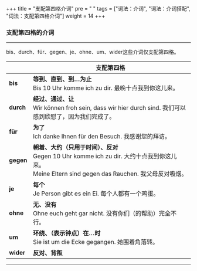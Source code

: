 +++
title = "支配第四格介词"
pre = "<i class='fas fa-arrow-circle-right'></i> "
tags = ["词法：介词", "词法：介词搭配", "词法：支配第四格介词"]
weight = 14
+++

### 支配第四格的介词

---
bis、durch、für、gegen、je、ohne、um、wider这些介词仅支配第四格。

|           | 支配第四格                                                                                                                                             |
| --------- | ------------------------------------------------------------------------------------------------------------------------------------------------------ |
| **bis**   | **等到、直到、到…为止**</br> Bis 10 Uhr komme ich zu dir. 最晚十点我到你这儿来。                                                                       |
| **durch** | **经过、通过、让**</br> Wir können froh sein, dass wir hier durch sind. 我们可以感到欣慰了，因为我们完成了。                                           |
| **für**   | **为了**</br>Ich danke Ihnen für den Besuch. 我感谢您的拜访。                                                                                          |
| **gegen** | **朝着、大约（只用于时间）、反对**</br>Gegen 10 Uhr komme ich zu dir. 大约十点我到你这儿来。</br>Meine Eltern sind gegen das Rauchen. 我父母反对吸烟。 |
| **je**    | **每个** </br>  Je Person gibt es ein Ei. 每个人都有一个鸡蛋。                                                                                          |
| **ohne**  | **无、没有** </br> Ohne euch geht gar nicht. 没有你们（的帮助）完全不行。                                                                              |
| **um**    | **环绕、（表示钟点）在…时**</br>Sie ist um die Ecke gegangen. 她围着角落转。                                                                           |
| **wider** | **反对、背叛**</br>                                                                                                                                    |

---

<center><i class="fas fa-bookmark"></i></center>
